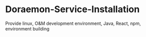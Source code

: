 # Doraemon-Service-Installation
Provide linux, O&amp;M development environment, Java, React, npm, environment building
